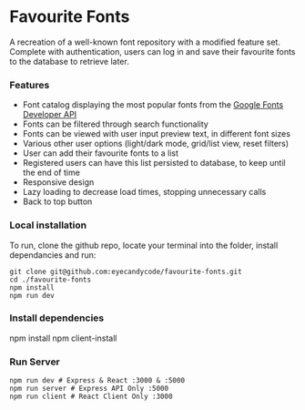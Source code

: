 # Favourite Fonts

A recreation of a well-known font repository with a modified feature set. Complete with authentication, users can log in and save their favourite fonts to the database to retrieve later.

### Features

- Font catalog displaying the most popular fonts from the [Google Fonts Developer API](https://developers.google.com/fonts/docs/developer_api)
- Fonts can be filtered through search functionality
- Fonts can be viewed with user input preview text, in different font sizes
- Various other user options (light/dark mode, grid/list view, reset filters)
- User can add their favourite fonts to a list
- Registered users can have this list persisted to database, to keep until the end of time
- Responsive design
- Lazy loading to decrease load times, stopping unnecessary calls
- Back to top button

### Local installation

To run, clone the github repo, locate your terminal into the folder, install dependancies and run:

```
git clone git@github.com:eyecandycode/favourite-fonts.git
cd ./favourite-fonts
npm install
npm run dev
```

### Install dependencies

npm install
npm client-install

### Run Server

```
npm run dev # Express & React :3000 & :5000
npm run server # Express API Only :5000
npm run client # React Client Only :3000
```
